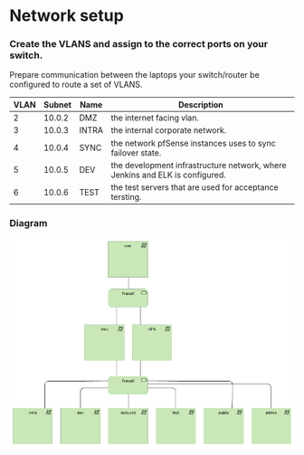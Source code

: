 # Network setup
### Create the VLANS and assign to the correct ports on your switch.
Prepare communication between the laptops your switch/router
be configured to route a set of VLANS.

| VLAN          | Subnet        | Name          | Description  |
| ------------- | ------------- | ------------- |------------- |
| 2             | 10.0.2        | DMZ           | the internet facing vlan.            |
| 3             | 10.0.3        | INTRA         | the internal corporate network.              |
| 4             | 10.0.4        | SYNC          | the network pfSense instances uses to sync failover state.            |
| 5             | 10.0.5        | DEV           | the development infrastructure network, where Jenkins and ELK is configured.             |
| 6             | 10.0.6        | TEST          | the test servers that are used for acceptance tersting.             |

### Diagram
![network_diagram](networks.png)